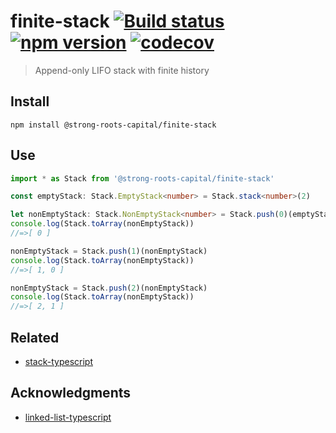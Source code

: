 # finite-stack [![Build status](https://travis-ci.org/strong-roots-capital/finite-stack.svg?branch=master)](https://travis-ci.org/strong-roots-capital/finite-stack) [![npm version](https://img.shields.io/npm/v/@strong-roots-capital/finite-stack.svg)](https://npmjs.org/package/@strong-roots-capital/finite-stack) [![codecov](https://codecov.io/gh/strong-roots-capital/finite-stack/branch/master/graph/badge.svg)](https://codecov.io/gh/strong-roots-capital/finite-stack)

> Append-only LIFO stack with finite history

## Install

```shell
npm install @strong-roots-capital/finite-stack
```

## Use

```typescript
import * as Stack from '@strong-roots-capital/finite-stack'

const emptyStack: Stack.EmptyStack<number> = Stack.stack<number>(2)

let nonEmptyStack: Stack.NonEmptyStack<number> = Stack.push(0)(emptyStack)
console.log(Stack.toArray(nonEmptyStack))
//=>[ 0 ]

nonEmptyStack = Stack.push(1)(nonEmptyStack)
console.log(Stack.toArray(nonEmptyStack))
//=>[ 1, 0 ]

nonEmptyStack = Stack.push(2)(nonEmptyStack)
console.log(Stack.toArray(nonEmptyStack))
//=>[ 2, 1 ]
```

## Related

- [stack-typescript](https://github.com/sfkiwi/stack-typescript)

## Acknowledgments

- [linked-list-typescript](https://github.com/sfkiwi/linked-list-typescript)
